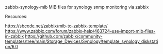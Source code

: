 zabbix-synology-mib
MIB files for synology snmp monitoring via zabbix

Resources:

https://sbcode.net/zabbix/mib-to-zabbix-template/
https://www.zabbix.com/forum/zabbix-help/463724-use-import-mib-files-in-zabbix
https://github.com/zabbix/community-templates/tree/main/Storage_Devices/Synology/template_synology_diskstation/6.0

